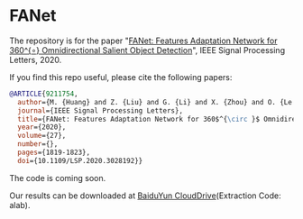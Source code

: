 # FANet

The repository is for the paper "[FANet: Features Adaptation Network for 360^{$\circ$} Omnidirectional Salient Object Detection](https://ieeexplore.ieee.org/document/9211754)", IEEE Signal Processing Letters, 2020.

If you find this repo useful, please cite the following papers:

```bibtex
@ARTICLE{9211754,
  author={M. {Huang} and Z. {Liu} and G. {Li} and X. {Zhou} and O. {Le Meur}},
  journal={IEEE Signal Processing Letters}, 
  title={FANet: Features Adaptation Network for 360$^{\circ }$ Omnidirectional Salient Object Detection}, 
  year={2020},
  volume={27},
  number={},
  pages={1819-1823},
  doi={10.1109/LSP.2020.3028192}}
```

The code is coming soon.

Our results can be downloaded at [BaiduYun CloudDrive](https://pan.baidu.com/s/1RfjZM73D472W6KO5n-8v1w)(Extraction Code: alab).
